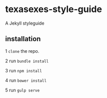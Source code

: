 texasexes-style-guide
============

A Jekyll styleguide

## installation

1 ```clone``` the repo.

2 run ```bundle install```

3 run ```npm install```

4 run ```bower install```

5 run ```gulp serve```

